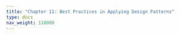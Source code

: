 ```yaml
---
title: "Chapter 11: Best Practices in Applying Design Patterns"
type: docs
nav_weight: 110000
---
```

